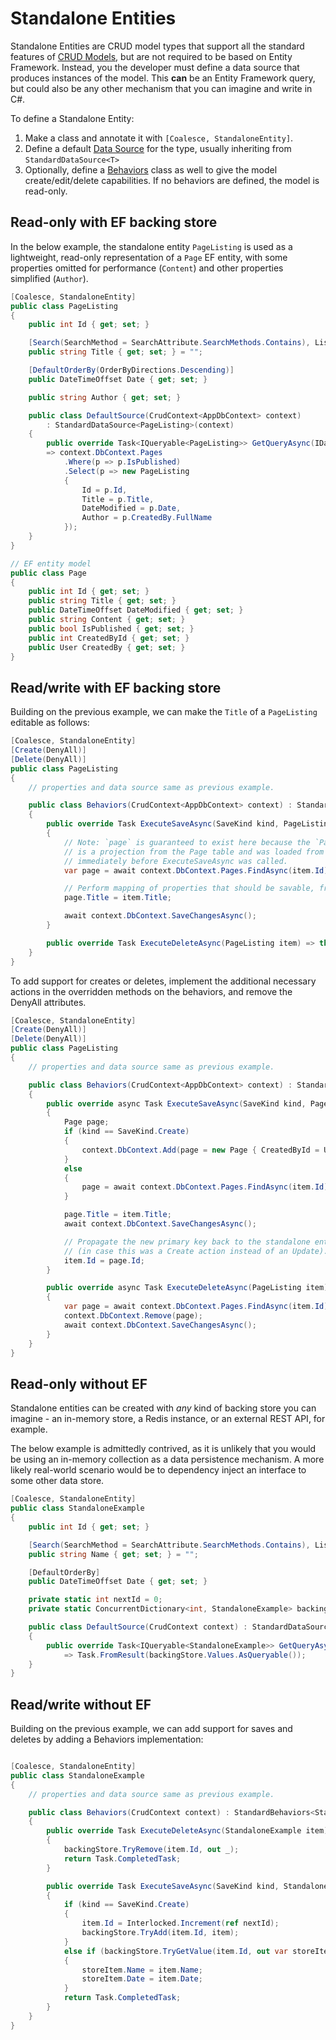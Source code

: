 
# Standalone Entities

<!-- MARKER:summary -->
Standalone Entities are CRUD model types that support all the standard features of [CRUD Models](/modeling/model-types/crud.md), but are not required to be based on Entity Framework. Instead, you the developer must define a data source that produces instances of the model. This **can** be an Entity Framework query, but could also be any other mechanism that you can imagine and write in C#.
<!-- MARKER:summary-end -->

To define a Standalone Entity:
1. Make a class and annotate it with `[Coalesce, StandaloneEntity]`.
2. Define a default [Data Source](/modeling/model-components/data-sources.md) for the type, usually inheriting from `StandardDataSource<T>`
3. Optionally, define a [Behaviors](/modeling/model-components/behaviors.md) class as well to give the model create/edit/delete capabilities. If no behaviors are defined, the model is read-only.


## Read-only with EF backing store

In the below example, the standalone entity `PageListing` is used as a lightweight, read-only representation of a `Page` EF entity,
with some properties omitted for performance (`Content`) and other properties simplified (`Author`).

``` c#
[Coalesce, StandaloneEntity]
public class PageListing
{
    public int Id { get; set; }

    [Search(SearchMethod = SearchAttribute.SearchMethods.Contains), ListText]
    public string Title { get; set; } = "";

    [DefaultOrderBy(OrderByDirections.Descending)]
    public DateTimeOffset Date { get; set; }

    public string Author { get; set; }

    public class DefaultSource(CrudContext<AppDbContext> context) 
        : StandardDataSource<PageListing>(context)
    {
        public override Task<IQueryable<PageListing>> GetQueryAsync(IDataSourceParameters parameters)
        => context.DbContext.Pages
            .Where(p => p.IsPublished)
            .Select(p => new PageListing 
            {
                Id = p.Id,
                Title = p.Title,
                DateModified = p.Date,
                Author = p.CreatedBy.FullName
            });
    }
}

// EF entity model
public class Page 
{
    public int Id { get; set; }
    public string Title { get; set; }
    public DateTimeOffset DateModified { get; set; }
    public string Content { get; set; }
    public bool IsPublished { get; set; }
    public int CreatedById { get; set; }
    public User CreatedBy { get; set; }
}
```


## Read/write with EF backing store

Building on the previous example, we can make the `Title` of a `PageListing` editable as follows:

``` c#
[Coalesce, StandaloneEntity]
[Create(DenyAll)]
[Delete(DenyAll)]
public class PageListing
{
    // properties and data source same as previous example.

    public class Behaviors(CrudContext<AppDbContext> context) : StandardBehaviors<PageListing>(context)
    {
        public override Task ExecuteSaveAsync(SaveKind kind, PageListing? oldItem, PageListing item)
        {
            // Note: `page` is guaranteed to exist here because the `PageListing item` instance
            // is a projection from the Page table and was loaded from the type's data source 
            // immediately before ExecuteSaveAsync was called.
            var page = await context.DbContext.Pages.FindAsync(item.Id)!;

            // Perform mapping of properties that should be savable, from `item` to the backing entity.
            page.Title = item.Title;

            await context.DbContext.SaveChangesAsync();
        }

        public override Task ExecuteDeleteAsync(PageListing item) => throw new NotSupportedException();
    }
}
```

To add support for creates or deletes, implement the additional necessary actions in the overridden methods on the behaviors, and remove the DenyAll attributes.


``` c#
[Coalesce, StandaloneEntity]
[Create(DenyAll)]
[Delete(DenyAll)]
public class PageListing
{
    // properties and data source same as previous example.

    public class Behaviors(CrudContext<AppDbContext> context) : StandardBehaviors<PageListing>(context)
    {
        public override async Task ExecuteSaveAsync(SaveKind kind, PageListing? oldItem, PageListing item)
        {
            Page page;
            if (kind == SaveKind.Create)
            {
                context.DbContext.Add(page = new Page { CreatedById = User.GetUserId() });
            }
            else
            {
                page = await context.DbContext.Pages.FindAsync(item.Id)!;
            }

            page.Title = item.Title;
            await context.DbContext.SaveChangesAsync();

            // Propagate the new primary key back to the standalone entity instance 
            // (in case this was a Create action instead of an Update).
            item.Id = page.Id;
        }

        public override async Task ExecuteDeleteAsync(PageListing item)
        {
            var page = await context.DbContext.Pages.FindAsync(item.Id)!;
            context.DbContext.Remove(page);
            await context.DbContext.SaveChangesAsync();
        }
    }
}
```

## Read-only without EF

Standalone entities can be created with *any* kind of backing store you can imagine - an in-memory store, a Redis instance, or an external REST API, for example.

The below example is admittedly contrived, as it is unlikely that you would be using an in-memory collection as a data persistence mechanism. A more likely real-world scenario would be to dependency inject an interface to some other data store.

``` c#
[Coalesce, StandaloneEntity]
public class StandaloneExample
{
    public int Id { get; set; }

    [Search(SearchMethod = SearchAttribute.SearchMethods.Contains), ListText]
    public string Name { get; set; } = "";

    [DefaultOrderBy]
    public DateTimeOffset Date { get; set; }

    private static int nextId = 0;
    private static ConcurrentDictionary<int, StandaloneExample> backingStore = new ConcurrentDictionary<int, StandaloneExample>();

    public class DefaultSource(CrudContext context) : StandardDataSource<StandaloneExample>(context)
    {
        public override Task<IQueryable<StandaloneExample>> GetQueryAsync(IDataSourceParameters parameters)
            => Task.FromResult(backingStore.Values.AsQueryable());
    }
}
```

## Read/write without EF

Building on the previous example, we can add support for saves and deletes by adding a Behaviors implementation:

``` c#

[Coalesce, StandaloneEntity]
public class StandaloneExample
{
    // properties and data source same as previous example.

    public class Behaviors(CrudContext context) : StandardBehaviors<StandaloneExample>(context)
    {
        public override Task ExecuteDeleteAsync(StandaloneExample item)
        {
            backingStore.TryRemove(item.Id, out _);
            return Task.CompletedTask;
        }

        public override Task ExecuteSaveAsync(SaveKind kind, StandaloneExample? oldItem, StandaloneExample item)
        {
            if (kind == SaveKind.Create)
            {
                item.Id = Interlocked.Increment(ref nextId);
                backingStore.TryAdd(item.Id, item);
            }
            else if (backingStore.TryGetValue(item.Id, out var storeItem))
            {
                storeItem.Name = item.Name;
                storeItem.Date = item.Date;
            }
            return Task.CompletedTask;
        }
    }
}
```

